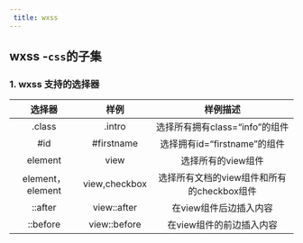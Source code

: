 ```yaml
---
 title: wxss
---
```


## wxss -`css`的子集

### 1. wxss 支持的选择器

|      选择器      |     样例      |                  样例描述                  |
| :--------------: | :-----------: | :----------------------------------------: |
|      .class      |    .intro     |       选择所有拥有class=“info”的组件       |
|       #id        |  #firstname   |        选择拥有id=“firstname”的组件        |
|     element      |     view      |             选择所有的view组件             |
| element，element | view,checkbox | 选择所有文档的view组件和所有的checkbox组件 |
|     ::after      |  view::after  |           在view组件后边插入内容           |
|     ::before     | view::before  |          在view组件的前边插入内容          |
